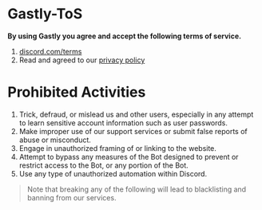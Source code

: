 # Gastly-ToS

**By using Gastly you agree and accept the following terms of service.**

1. [discord.com/terms](https://discord.com/terms)
2. Read and agreed to our [privacy policy](https://github.com/prasunuwu/gastly/blob/main/Privacy-Policy.md)

# Prohibited Activities

1. Trick, defraud, or mislead us and other users, especially in any attempt to learn sensitive account information such as user passwords.
2. Make improper use of our support services or submit false reports of abuse or misconduct.
3. Engage in unauthorized framing of or linking to the website.
4. Attempt to bypass any measures of the Bot designed to prevent or restrict access to the Bot, or any portion of the Bot.
5. Use any type of unauthorized automation within Discord.


> Note that breaking any of the following will lead to blacklisting and banning from our services.
